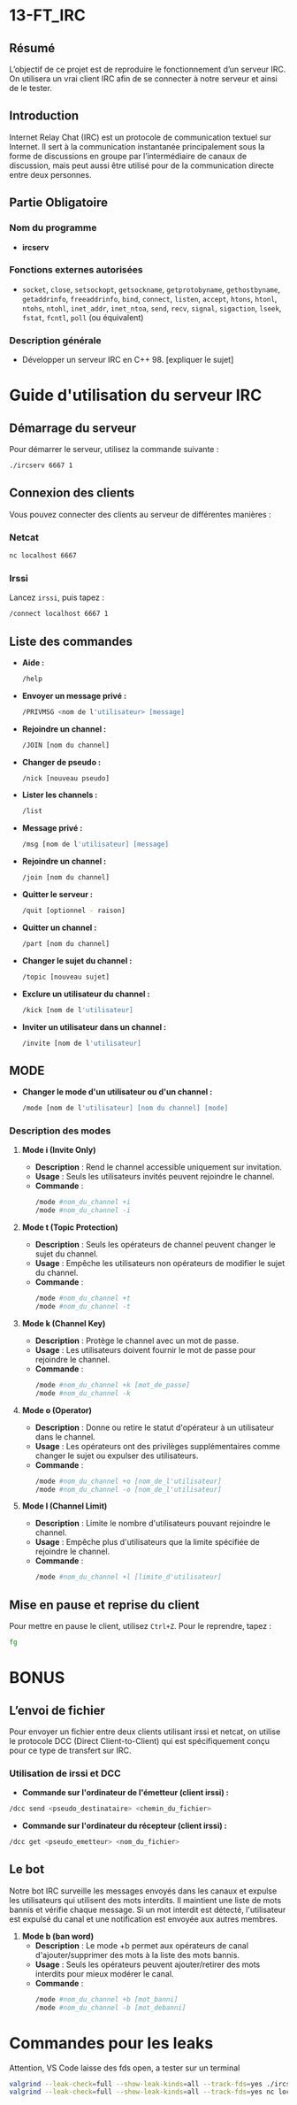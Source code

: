 # 13-FT_IRC

## Résumé

L’objectif de ce projet est de reproduire le fonctionnement d’un serveur IRC. On utilisera un vrai client IRC afin de se connecter à notre serveur et ainsi de le tester.

## Introduction

Internet Relay Chat (IRC) est un protocole de communication textuel sur Internet. Il sert à la communication instantanée principalement sous la forme de discussions en groupe par l’intermédiaire de canaux de discussion, mais peut aussi être utilisé pour de la communication directe entre deux personnes.

## Partie Obligatoire

### Nom du programme

- **ircserv**

### Fonctions externes autorisées

- `socket`, `close`, `setsockopt`, `getsockname`, `getprotobyname`, `gethostbyname`, `getaddrinfo`, `freeaddrinfo`, `bind`, `connect`, `listen`, `accept`, `htons`, `htonl`, `ntohs`, `ntohl`, `inet_addr`, `inet_ntoa`, `send`, `recv`, `signal`, `sigaction`, `lseek`, `fstat`, `fcntl`, `poll` (ou équivalent)

### Description générale

- Développer un serveur IRC en C++ 98.
[expliquer le sujet]


# Guide d'utilisation du serveur IRC

## Démarrage du serveur

Pour démarrer le serveur, utilisez la commande suivante :

```sh
./ircserv 6667 1
```

## Connexion des clients

Vous pouvez connecter des clients au serveur de différentes manières :

### Netcat

```sh
nc localhost 6667
```

### Irssi

Lancez `irssi`, puis tapez :

```sh
/connect localhost 6667 1
```

## Liste des commandes

- **Aide :**

  ```sh
  /help
  ```

- **Envoyer un message privé :**

  ```sh
  /PRIVMSG <nom de l'utilisateur> [message]
  ```

- **Rejoindre un channel :**

  ```sh
  /JOIN [nom du channel]
  ```  

- **Changer de pseudo :**

  ```sh
  /nick [nouveau pseudo]
  ```

- **Lister les channels :**

  ```sh
  /list
  ```

- **Message privé :**

  ```sh
  /msg [nom de l'utilisateur] [message]
  ```

- **Rejoindre un channel :**

  ```sh
  /join [nom du channel]
  ```

- **Quitter le serveur :**

  ```sh
  /quit [optionnel - raison]
  ```

- **Quitter un channel :**

  ```sh
  /part [nom du channel]
  ```

- **Changer le sujet du channel :**

  ```sh
  /topic [nouveau sujet]
  ```

- **Exclure un utilisateur du channel :**

  ```sh
  /kick [nom de l'utilisateur]
  ```

- **Inviter un utilisateur dans un channel :**

  ```sh
  /invite [nom de l'utilisateur]
  ```

## MODE

- **Changer le mode d'un utilisateur ou d'un channel :**

  ```sh
  /mode [nom de l'utilisateur] [nom du channel] [mode]
  ```


### Description des modes

1. **Mode i (Invite Only)**
   - **Description** : Rend le channel accessible uniquement sur invitation.
   - **Usage** : Seuls les utilisateurs invités peuvent rejoindre le channel.
   - **Commande** :
     ```sh
     /mode #nom_du_channel +i
     /mode #nom_du_channel -i
     ```

2. **Mode t (Topic Protection)**
   - **Description** : Seuls les opérateurs de channel peuvent changer le sujet du channel.
   - **Usage** : Empêche les utilisateurs non opérateurs de modifier le sujet du channel.
   - **Commande** :
     ```sh
     /mode #nom_du_channel +t
     /mode #nom_du_channel -t
     ```

3. **Mode k (Channel Key)**
   - **Description** : Protège le channel avec un mot de passe.
   - **Usage** : Les utilisateurs doivent fournir le mot de passe pour rejoindre le channel.
   - **Commande** :
     ```sh
     /mode #nom_du_channel +k [mot_de_passe]
     /mode #nom_du_channel -k
     ```

4. **Mode o (Operator)**
   - **Description** : Donne ou retire le statut d'opérateur à un utilisateur dans le channel.
   - **Usage** : Les opérateurs ont des privilèges supplémentaires comme changer le sujet ou expulser des utilisateurs.
   - **Commande** :
     ```sh
     /mode #nom_du_channel +o [nom_de_l'utilisateur]
     /mode #nom_du_channel -o [nom_de_l'utilisateur]
     ```

5. **Mode l (Channel Limit)**
   - **Description** : Limite le nombre d'utilisateurs pouvant rejoindre le channel.
   - **Usage** : Empêche plus d'utilisateurs que la limite spécifiée de rejoindre le channel.
   - **Commande** :
     ```sh
     /mode #nom_du_channel +l [limite_d'utilisateur]
## Mise en pause et reprise du client

Pour mettre en pause le client, utilisez `Ctrl+Z`. Pour le reprendre, tapez :

```sh
fg
```

# BONUS

## L’envoi de fichier

Pour envoyer un fichier entre deux clients utilisant irssi et netcat, on utilise le protocole DCC (Direct Client-to-Client) qui est spécifiquement conçu pour ce type de transfert sur IRC.

### Utilisation de irssi et DCC

- **Commande sur l'ordinateur de l'émetteur (client irssi) :**
```sh
/dcc send <pseudo_destinataire> <chemin_du_fichier>
```

- **Commande sur l'ordinateur du récepteur (client irssi) :**

```sh
/dcc get <pseudo_emetteur> <nom_du_fichier>
```

## Le bot

Notre bot IRC surveille les messages envoyés dans les canaux et expulse les utilisateurs qui utilisent des mots interdits. Il maintient une liste de mots bannis et vérifie chaque message. Si un mot interdit est détecté, l'utilisateur est expulsé du canal et une notification est envoyée aux autres membres.

1. **Mode b (ban word)**
   - **Description** : Le mode +b permet aux opérateurs de canal d'ajouter/supprimer des mots à la liste des mots bannis.
   - **Usage** : Seuls les opérateurs peuvent ajouter/retirer des mots interdits pour mieux modérer le canal.
   - **Commande** :
     ```sh
     /mode #nom_du_channel +b [mot_banni]
     /mode #nom_du_channel -b [mot_debanni]
     ```

# Commandes pour les leaks

Attention, VS Code laisse des fds open, a tester sur un terminal

```sh
valgrind --leak-check=full --show-leak-kinds=all --track-fds=yes ./ircserv 6667 1
valgrind --leak-check=full --show-leak-kinds=all --track-fds=yes nc localhost 6667
```
